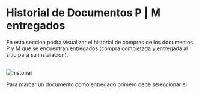 # Historial de Documentos P | M  entregados

En esta seccion podra visualizar el historial de compras de los documentos P y M que se encuentran entregados (compra completada y entregada al sitio para su instalacion).<br><br>

![historial](/images/docs/documentp/vistaEntregados.png)

Para marcar un documento como entregado primero debe seleccionar el